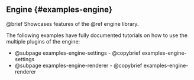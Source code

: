 ## Engine {#examples-engine}

@brief Showcases features of the @ref engine library.

The following examples have fully documented tutorials on how to use the
multiple plugins of the engine:

- @subpage examples-engine-settings - @copybrief examples-engine-settings
- @subpage examples-engine-renderer - @copybrief examples-engine-renderer
